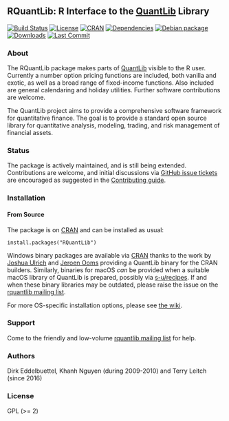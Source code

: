 ## RQuantLib: R Interface to the [QuantLib](https://www.quantlib.org) Library

[![Build Status](https://travis-ci.org/eddelbuettel/rquantlib.svg)](https://travis-ci.org/eddelbuettel/rquantlib)
[![License](http://img.shields.io/badge/license-GPL%20%28%3E=%202%29-brightgreen.svg?style=flat)](http://www.gnu.org/licenses/gpl-2.0.html)
[![CRAN](http://www.r-pkg.org/badges/version/RQuantLib)](https://cran.r-project.org/package=RQuantLib)
[![Dependencies](https://tinyverse.netlify.com/badge/RQuantLib)](https://cran.r-project.org/package=RQuantLib)
[![Debian package](https://img.shields.io/debian/v/r-cran-rquantlib/sid?color=brightgreen)](https://packages.debian.org/sid/r-cran-rquantlib)
[![Downloads](http://cranlogs.r-pkg.org/badges/RQuantLib?color=brightgreen)](http://www.r-pkg.org/pkg/RQuantLib)
[![Last Commit](https://img.shields.io/github/last-commit/eddelbuettel/rquantlib)](https://github.com/eddelbuettel/rquantlib)

### About

The RQuantLib package makes parts of
[QuantLib](https://github.com/lballabio/quantlib) visible to the R
user. Currently a number option pricing functions are included, both
vanilla and exotic, as well as a broad range of fixed-income
functions. Also included are general calendaring and holiday
utilities. Further software contributions are welcome.

The QuantLib project aims to provide a comprehensive software framework for
quantitative finance. The goal is to provide a standard open source library
for quantitative analysis, modeling, trading, and risk management of
financial assets.

### Status

The package is actively maintained, and is still being
extended. Contributions are welcome, and initial discussions via
[GitHub issue tickets](https://github.com/eddelbuettel/rquantlib/issues)
are encouraged as suggested in the
[Contributing guide](https://github.com/eddelbuettel/rquantlib/blob/master/Contributing.md).

### Installation

#### From Source

The package is on [CRAN](https://cran.r-project.org) and can be installed as usual:

```{r}
install.packages("RQuantLib")
```

Windows binary packages are available via [CRAN](https://cran.r-project.org) thanks to the work by
[Joshua Ulrich](https://about.me/joshuaulrich) and [Jeroen Ooms](https://github.com/jeroen)
providing a QuantLib binary for the CRAN builders. Similarly, binaries for macOS _can_ be provided
when a suitable macOS library of QuantLib is prepared, possibly via
[s-u/recipes](https://github.com/s-u/recipes).  If and when these binary libraries may be outdated,
please raise the issue on the [rquantlib mailing list](http://rquantlib.groups.io).

For more OS-specific installation options, please see [the wiki](https://github.com/eddelbuettel/rquantlib/wiki/RQuantLib).

### Support

Come to the friendly and low-volume [rquantlib mailing list](http://rquantlib.groups.io) for help.

### Authors

Dirk Eddelbuettel, Khanh Nguyen (during 2009-2010) and Terry Leitch (since 2016)

### License

GPL (>= 2)
